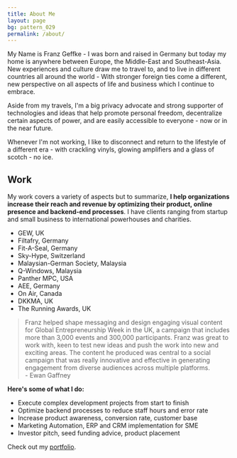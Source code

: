 ```yaml
---
title: About Me
layout: page
bg: pattern_029
permalink: /about/
---
```


My Name is Franz Geffke - I was born and raised in Germany but today my home is anywhere between Europe, the Middle-East and Southeast-Asia. New experiences and culture draw me to travel to, and to live in different countries all around the world - With stronger foreign ties come a different, new perspective on all aspects of life and business which I continue to embrace.

Aside from my travels, I'm a big privacy advocate and strong supporter of technologies and ideas that help promote personal freedom, decentralize certain aspects of power, and are easily accessible to everyone - now or in the near future.

Whenever I'm not working, I like to disconnect and return to the lifestyle of a different era - with crackling vinyls, glowing amplifiers and a glass of scotch - no ice.

## Work

My work covers a variety of aspects but to summarize, __I help organizations increase their reach and revenue by optimizing their product, online presence and backend-end processes__. I have clients ranging from startup and small business to international powerhouses and charities.

- GEW, UK
- Filtafry, Germany
- Fit-A-Seal, Germany
- Sky-Hype, Switzerland
- Malaysian-German Society, Malaysia
- Q-Windows, Malaysia
- Panther MPC, USA
- AEE, Germany
- On Air, Canada
- DKKMA, UK
- The Running Awards, UK


<blockquote>
<span>Franz helped shape messaging and design engaging visual content for Global Entrepreneurship Week in the UK, a campaign that includes more than 3,000 events and 300,000 participants. Franz was great to work with, keen to test new ideas and push the work into new and exciting areas. The content he produced was central to a social campaign that was really innovative and effective in generating engagement from diverse audiences across multiple platforms.</span>
<footer>- Ewan Gaffney</footer>
</blockquote>

__Here's some of what I do:__

- Execute complex development projects from start to finish
- Optimize backend processes to reduce staff hours and error rate
- Increase product awareness, conversion rate, customer base
- Marketing Automation, ERP and CRM implementation for SME
- Investor pitch, seed funding advice, product placement

Check out my [portfolio](/portfolio/).
